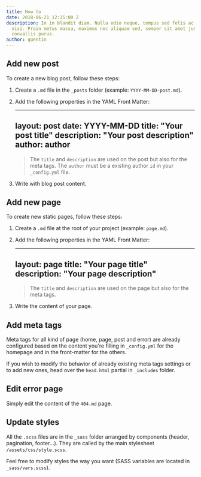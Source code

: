 ```yaml
---
title: How to
date: 2018-06-21 12:35:00 Z
description: In in blandit diam. Nulla odio neque, tempus sed felis ac, cursus eleifend
  nisi. Proin metus massa, maximus nec aliquam sed, semper sit amet justo. Sed in
  convallis purus.
author: quentin
---
```


## Add new post

To create a new blog post, follow these steps:

1. Create a `.md` file in the `_posts` folder (example: `YYYY-MM-DD-post.md`).

2. Add the following properties in the YAML Front Matter:

   ---
   layout: post
   date: YYYY-MM-DD
   title: "Your post title"
   description: "Your post description"
   author: author
   ---

   > The `title` and `description` are used on the post but also for the meta tags. The `author` must be a existing author `id` in your `_config.yml` file.

3. Write with blog post content.

## Add new page

To create new static pages, follow these steps:

1. Create a `.md` file at the root of your project (example: `page.md`).

2. Add the following properties in the YAML Front Matter:

   ---
   layout: page
   title: "Your page title"
   description: "Your page description"
   ---

   > The `title` and `description` are used on the page but also for the meta tags.

3. Write the content of your page.

## Add meta tags

Meta tags for all kind of page (home, page, post and error) are already configured based on the content you're filling in `_config.yml` for the homepage and in the front-matter for the others.

If you wish to modify the behavior of already existing meta tags settings or to add new ones, head over the `head.html` partial in `_includes` folder.

## Edit error page

Simply edit the content of the `404.md` page.

## Update styles

All the `.scss` files are in the `_sass` folder arranged by components (header, pagination, footer...). They are called by the main stylesheet `/assets/css/style.scss`.

Feel free to modify styles the way you want (SASS variables are located in `_sass/vars.scss`).